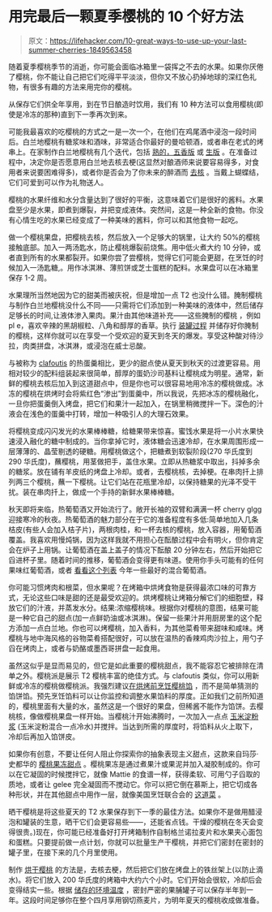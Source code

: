 # 用完最后一颗夏季樱桃的 10 个好方法

> 原文：<https://lifehacker.com/10-great-ways-to-use-up-your-last-summer-cherries-1849563458>

随着夏季樱桃季节的消逝，你可能会面临冰箱里一袋挥之不去的水果。如果你厌倦了樱桃，你不能让自己把它们吃得平平淡淡，但你又不放心扔掉地球的深红色礼物，有很多有趣的方法来用完你的樱桃。

从保存它们供全年享用，到在节日酿造时饮用，我们有 10 种方法可以食用樱桃(即使是冷冻的那种)直到下一季再次到来。

可能我最喜欢的吃樱桃的方式之一是一次一个，在他们在鸡尾酒中浸泡一段时间后。白兰地樱桃有糖浆味和酒味，非常适合你最好的曼哈顿酒，或者串在老式的烤串上。在家制作白兰地樱桃有几个迭代，包括 [熟的，五香版](https://www.seriouseats.com/brandied-cocktail-cherries-variations-on-maraschino-cherries-recipe) 或 [生版](https://lifehacker.com/2-ingredient-cocktail-cherries-are-the-perfect-last-min-1848503933) 。在准备过程中，决定你是否愿意用白兰地去核去梗(这显然对酿酒师来说要容易得多，对食用者来说要困难得多)，或者你是否会为了你未来的醉酒而 [去核](https://lifehacker.com/pit-cherries-cleanly-and-easily-with-a-chopstick-and-bo-5923690) 。当戴上蝴蝶结，它们可爱到可以作为礼物送人。

樱桃的水果纤维和水分含量达到了很好的平衡，这意味着它们是很好的酱料。水果盘至少是水果，即煮到爆裂，并把变成液体。突然间，这是一种全新的食物。你没有心情生吃的水果已经变成了一种美味的酱料，你可以和其他食物一起吃。

做一个樱桃果盘，把樱桃去核，然后放入一个足够大的锅里，让大约 50%的樱桃接触底部。加入一两汤匙水，防止樱桃爆裂前烧焦。用中低火煮大约 10 分钟，或者直到所有的水果都裂开。如果你尝了尝樱桃，觉得它们可能会更甜，在烹饪的时候加入一汤匙糖,。用作冰淇淋、薄煎饼或芝士蛋糕的配料。水果盘可以在冰箱里保存 1-2 周。

水果理所当然地因为它的甜美而被庆祝，但是增加一点 T2 也没什么错。腌制樱桃与制作白兰地樱桃没什么不同——只需将它们添加到一种美味的液体中，然后储存足够长的时间,让液体渗入果肉。果汁由其他味道补充——这些腌制的樱桃 ，例如 pl e，喜欢辛辣的黑胡椒粒、八角和醇厚的香草。执行 [装罐过程](https://ohioline.osu.edu/factsheet/HYG-5343) 并储存好你腌制的樱桃，这样你就可以在享受一个受欢迎的夏天到冬天的爆发。享受这种酸对待沙拉，肉类拼盘，冰淇淋，或浸泡在威士忌酸。

与被称为 [clafoutis](https://www.myparisiankitchen.com/en/cherry-clafoutis/#recipe) 的热蛋羹相比，更少的甜点使从夏天到秋天的过渡更容易。用相对较少的配料组装起来很简单，醇厚的蛋奶沙司基料让樱桃成为明星。通常，新鲜的樱桃去核后加入到这道甜点中，但是你也可以很容易地用冷冻的樱桃做成。冰冻的樱桃在烘烤时会将紫红色“渗出”到蛋羹中，所以我说，先把冰冻的樱桃融化，一旦你把蛋羹倒入烤盘，把它们和果汁一起加入，在锅里稍微搅拌一下。深色的汁液会在浅色的蛋羹中打转，增加一种吸引人的大理石效果。

将樱桃变成闪闪发光的水果棒棒糖，给糖果带来惊喜。蜜饯水果是将一小片水果快速浸入融化的糖中制成的。当你拿掉它时，液体糖会迅速冷却，在水果周围形成一层薄薄的、晶莹剔透的硬糖。用樱桃做这个，把糖煮到软裂阶段(270 华氏度到 290 华氏度)，蘸樱桃，用茎做把手，盖住水果。立即从热糖浆中取出，抖掉多余的糖浆。放在铺有羊皮纸的烤盘上冷却。或者，去樱桃核，去掉梗。在串肉扦上排列两三个樱桃，蘸一下樱桃。让它们站在花瓶里冷却，以保持糖果的光泽不受干扰。装在串肉扦上，做成一个手持的新鲜水果棒棒糖。

秋天即将来临，热葡萄酒又开始流行了。敞开长袖的双臂和满满一杯 cherry glgg 迎接寒冷的秋夜。热葡萄酒的魅力部分在于它的准备程度有多低:简单地加入几条桔皮(有些人会加入桔子片)，两根肉桂，和一杯去核的樱桃，放入容器，用葡萄酒覆盖。我喜欢用慢炖锅，因为这样我就不用担心在酝酿过程中会有明火，但你肯定会在炉子上用锅。让葡萄酒在盖上盖子的情况下酝酿 20 分钟左右，然后开始把它舀进杯子里。随着时间的推移，葡萄酒会变得更有味道。使用你手头可能有的任何果味红葡萄酒，或者 [看看这个列表](https://www.liquor.com/best-wines-for-mulled-wine-5091989) 今年一些最好的混合葡萄酒。

你可能习惯烤肉和根菜，但水果呢？在烤箱中烘烤食物是获得最浓口味的可靠方式，无论这些口味是甜的还是最受欢迎的。烘烤樱桃让烤箱分解它们的细胞壁，释放它们的汁液，并蒸发水分。结果:浓缩樱桃味。根据你对樱桃的意图，结果可能是一种它自己的甜点(加一点鲜奶油或冰淇淋)。保留一些果汁并用厨房里的这个配方添加一点白兰地。你也可以烤樱桃，加入香料，为其他菜肴带来甜味和咸味。烤樱桃与地中海风格的谷物菜肴搭配很好，可以放在温热的香辣鸡肉沙拉上，用勺子舀在烤肉上，或者与奶酪或墨西哥拼盘一起食用。

虽然这似乎是显而易见的，但它是如此重要的樱桃甜点，我不能容忍它被排除在清单之外。樱桃派是展示 T2 樱桃丰富的绝佳方式。与 clafoutis 类似，你可以用新鲜或冷冻的樱桃做樱桃派。我强烈建议[在烘烤前烹饪樱桃馅](https://lifehacker.com/the-crucial-step-youre-missing-with-fruit-pie-1848837672) ，而不是简单猜测的馅饼馅。预先烹饪馅料可以让你监控和调整水果馅料的厚度。正如我们之前所知道的，樱桃里面有大量的水，虽然这是一个很好的果盘，但稀酱不能作为馅饼。去樱桃核，像做樱桃果盘一样开始。当樱桃汁开始沸腾时，一次加入一点点 [玉米淀粉浆](https://www.acouplecooks.com/cornstarch-slurry/) (玉米淀粉混合一点冷水)并搅拌。当达到所需的厚度时，将馅料从火上取下，冷却后再加入馅饼皮。

如果你有创意，不要让任何人阻止你探索你的抽象表现主义甜点，这款来自玛莎·史都华的 [樱桃果冻甜点](https://www.marthastewart.com/910482/cherry-gelee) 。樱桃果冻是通过煮果汁或果泥并加入凝胶制成的。你可以在它凝固的时候搅拌它，就像 Mattie 的食谱一样，获得柔软、可用勺子舀取的质地，或者让 gelee 完全凝固而不搅动它。你可以把它倒在慕斯上，把它切成各种形状，并在其他甜点中用作一层，就像美国烹饪联合会的 [这道菜](https://www.acfchefs.org/ACFSource/Recipes/?id=615) 。

晒干樱桃是将这些夏天的 T2 水果保存到下一季的最佳方法。如果你不是做用醋浸泡和罐装的生意，晒干它们会更容易些——，还能省点钱。干燥的樱桃在冬天会变得很贵。)现在，你可能已经准备好打开烤箱制作自制格兰诺拉麦片和水果夹心面包和蛋糕。只要提前做一点计划，你就可以批量生产干樱桃，并把它们密封在密封的罐子里，在接下来的几个月里使用。

制作 [烘干樱桃](https://www.theredheadbaker.com/oven-dried-cherries/) 的方法是，去核去梗，然后把它们放在烤盘上的铁丝架上(以防止滴水)。将它们放入 200 华氏度的烤箱中大约六个小时。它们开始会很软，冷却后会变得结实一些。根据 [储存的环境温度](https://nchfp.uga.edu/how/dry/pack_store.html#:~:text=Most%20dried%20fruits%20can%20be,moisture%20is%20reabsorbed%20during%20storage.) ，密封严密的果脯罐子可以保存半年到一年。这段时间足够你在整个四月享用钢切燕麦片，为明年夏天的樱桃收成做准备。